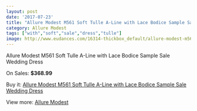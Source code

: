 ```yaml
---
layout: post
date: '2017-07-23'
title: "Allure Modest M561 Soft Tulle A-Line with Lace Bodice Sample Sale Wedding Dress"
category: Allure Modest
tags: ["with","soft","sale","dress","tulle"]
image: http://www.eudances.com/16314-thickbox_default/allure-modest-m561-soft-tulle-a-line-with-lace-bodice-sample-sale-wedding-dress.jpg
---
```

Allure Modest M561 Soft Tulle A-Line with Lace Bodice Sample Sale Wedding Dress

On Sales: **$368.99**
<a href="https://www.eudances.com/en/allure-modest/4799-allure-modest-m561-soft-tulle-a-line-with-lace-bodice-sample-sale-wedding-dress.html"><amp-img layout="responsive" width="600" height="600" src="//www.eudances.com/16314-thickbox_default/allure-modest-m561-soft-tulle-a-line-with-lace-bodice-sample-sale-wedding-dress.jpg" alt="Allure Modest M561 Soft Tulle A-Line with Lace Bodice Sample Sale Wedding Dress 0" /></a>

Buy it: [Allure Modest M561 Soft Tulle A-Line with Lace Bodice Sample Sale Wedding Dress](https://www.eudances.com/en/allure-modest/4799-allure-modest-m561-soft-tulle-a-line-with-lace-bodice-sample-sale-wedding-dress.html "Allure Modest M561 Soft Tulle A-Line with Lace Bodice Sample Sale Wedding Dress")

View more: [Allure Modest](https://www.eudances.com/en/38-allure-modest "Allure Modest")